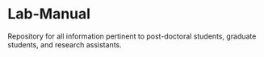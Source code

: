 # Lab-Manual
Repository for all information pertinent to post-doctoral students, graduate students, and research assistants.
